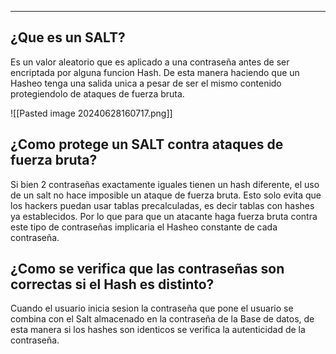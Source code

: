 
---
## ¿Que es un SALT?
Es un valor aleatorio que es aplicado a una contraseña antes de ser encriptada por alguna funcion Hash. De esta manera haciendo que un Hasheo tenga una salida unica a pesar de ser el mismo contenido protegiendolo de ataques de  fuerza bruta. 

![[Pasted image 20240628160717.png]]
## ¿Como protege un SALT contra ataques de fuerza bruta?
Si bien 2 contraseñas exactamente iguales tienen un hash diferente, el uso de un salt no hace imposible un ataque de fuerza bruta. Esto solo evita que los hackers puedan usar tablas precalculadas, es decir tablas con hashes ya establecidos. Por lo que para que un atacante haga fuerza bruta contra este tipo de contraseñas implicaria el Hasheo constante de cada contraseña. 


## ¿Como se verifica que las contraseñas son correctas si el Hash es distinto?
Cuando el usuario inicia sesion la contraseña que pone el usuario se combina con el Salt almacenado en la contraseña de la Base de datos, de esta manera si los hashes son identicos se  verifica la autenticidad de la contraseña.


























